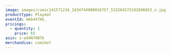 ```yaml
---
image: images/comic141571234_1834744900016757_532264573192896653_n.jpg
producttype: Playmat
eventId: mkb4XfKk_
pricings:
  - quantity: 1
    price: 65
asin: s-aO4N70BTk
merchandise: comiket
---
```

